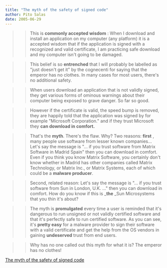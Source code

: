 ```yaml
---
title: "The myth of the safety of signed code"
author: Pito Salas
date: 2005-06-29
---
```



>>

>> This is **commonly accepted wisdom** : When I download and install an
application on my computer (any platform) it is a accepted wisdom that if the
application is signed with a recognized and valid certificate, I am practicing
safe download and my computer isn't going to be damaged.

>>

>> This belief is so **entrenched** that I will probably be labelled as "just
doesn't get it" by the cognecenti for saying that the emperor has no clothes.
In many cases for most users, there's no additional safety.

>>

>> When users download an application that is not validly signed, they get
various forms of ominous warnings about their computer being exposed to grave
danger. So far so good.

>>

>> However if the certificate is valid, the speed bump is removed, they are
happily told that the application was signed by for example "Microsoft
Corporation." and if they trust Microsoft they **can download in comfort.**

>>

>> That's the **myth**. There's the flaw. Why? Two reasons: **first** , many
people use software from lesser known companies… Let's say the message is "…
if you trust software from Matrix Software in Madrid Spain" then you can
download in comfort. Even if you think you know Matrix Software, you certainly
don't know whether in Madrid has other companies called Matrix Technology, or
Matrix Inc., or Matrix Systems, each of which could be a **malware producer**.

>>

>> Second, related reason: Let's say the message is "… if you trust software
from Sun in London, U.K. …" then you can download in comfort. How do you know
if this is _**the** _Sun Microsystems that you thin it's about?

>>

>> The myth is **promulgated** every time a user is reminded that it's
dangerous to run unsigned or not validly certified software and that it's
perfectly safe to run certified software. As you can see, it's **pretty easy**
for a malware provider to sign their software with a valid certificate and get
the help from the OS vendors in gaining **undeserved** trust from end users.

>>

>> Why has no one called out this myth for what it is? The emperor has no
clothes!


[The myth of the safety of signed code](None)
